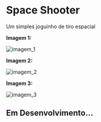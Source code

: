 # Space Shooter

Um simples joguinho de tiro espacial

**Imagem 1:**

![imagem_1](https://user-images.githubusercontent.com/65574850/116824701-f70e0280-ab61-11eb-9686-c5cf2dd178ef.png)

**Imagem 2:**

![imagem_2](https://user-images.githubusercontent.com/65574850/116824707-01c89780-ab62-11eb-8a11-ba6f5269aff8.png)

**Imagem 3:**

![imagem_3](https://user-images.githubusercontent.com/65574850/116824719-0d1bc300-ab62-11eb-9f60-ffc2691d2f72.png)

## Em Desenvolvimento...
